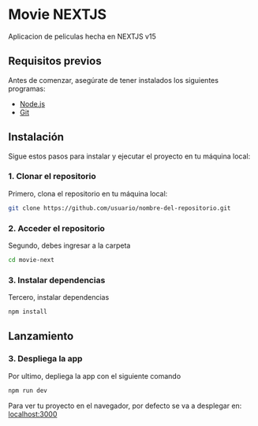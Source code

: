 # Movie NEXTJS

Aplicacion de peliculas hecha en NEXTJS v15


## Requisitos previos

Antes de comenzar, asegúrate de tener instalados los siguientes programas:

- [Node.js](https://nodejs.org/)
- [Git](https://git-scm.com/)

## Instalación

Sigue estos pasos para instalar y ejecutar el proyecto en tu máquina local:

### 1. Clonar el repositorio

Primero, clona el repositorio en tu máquina local:

```bash
git clone https://github.com/usuario/nombre-del-repositorio.git
```

### 2. Acceder el repositorio

Segundo, debes ingresar a la carpeta

```bash
cd movie-next
```
### 3. Instalar dependencias

Tercero, instalar dependencias

```bash
npm install
```

## Lanzamiento

### 3. Despliega la app

Por ultimo, depliega la app con el siguiente comando

```bash
npm run dev
```

Para ver tu proyecto en el navegador, por defecto se va a desplegar en: [localhost:3000](http://localhost:3000/)





